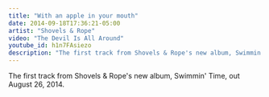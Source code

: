 ```yaml
---
title: "With an apple in your mouth"
date: 2014-09-18T17:36:21-05:00
artist: "Shovels & Rope"
video: "The Devil Is All Around"
youtube_id: h1n7FAsiezo
description: "The first track from Shovels & Rope's new album, Swimmin' Time, out August 26, 2014."
---
```


The first track from Shovels & Rope's new album, Swimmin' Time, out August 26, 2014.
